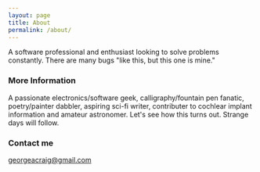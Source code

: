 ```yaml
---
layout: page
title: About
permalink: /about/
---
```


A software professional and enthusiast looking to solve problems constantly. There are many bugs "like this, but this one is mine."

### More Information

A passionate electronics/software geek, calligraphy/fountain pen fanatic, poetry/painter dabbler, aspiring sci-fi writer, contributer to cochlear implant information and amateur astronomer. Let's see how this turns out. Strange days will follow.

### Contact me

[georgeacraig@gmail.com](mailto:georgeacraig@gmail.com)
